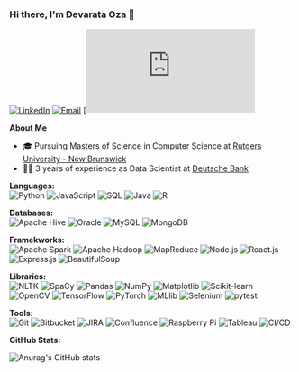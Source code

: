 ### Hi there, I'm Devarata Oza 👋


[![LinkedIn](https://img.shields.io/badge/LinkedIn--_.svg?style=social&logo=linkedin&link=https://www.linkedin.com/in/devarata/)](https://www.linkedin.com/in/devarata/)
[![Email](https://img.shields.io/badge/Email--_.svg?style=social&logo=gmail&link=mailto:do309@rutgers.edu)](mailto:do309@rutgers.edu)
[![Resume](https://github.com/devarata/devarata/files/14312833/Devarata_Oza_ML_R.pdf)






**About Me**
- 🎓 Pursuing Masters of Science in Computer Science at [Rutgers University - New Brunswick](https://www.rutgers.edu/)
- 🧑‍💻 3 years of experience as Data Scientist at [Deutsche Bank](https://country.db.com/usa/?language_id=1&kid=usa.redirect-en.shortcut)

**Languages:**<br>
![Python](https://img.shields.io/badge/-Python-3776AB?logo=python&logoColor=white&style=flat-square)
![JavaScript](https://img.shields.io/badge/-JavaScript-F7DF1E?logo=javascript&logoColor=white&style=flat-square)
![SQL](https://img.shields.io/badge/-SQL-4479A1?logo=postgresql&logoColor=white&style=flat-square)
![Java](https://img.shields.io/badge/-Java-007396?logo=java&logoColor=white&style=flat-square)
![R](https://img.shields.io/badge/-R-Color?style=flat-square&logo=r&logoColor=white)

**Databases:**<br>
![Apache Hive](https://img.shields.io/badge/-Apache%20Hive-FDEE21?style=flat-square&logo=apachehive&logoColor=black)
![Oracle](https://img.shields.io/badge/-Oracle-F80000?style=flat-square&logo=oracle&logoColor=white)
![MySQL](https://img.shields.io/badge/-MySQL-4479A1?style=flat-square&logo=mysql&logoColor=white)
![MongoDB](https://img.shields.io/badge/-MongoDB-47A248?style=flat-square&logo=mongodb&logoColor=white)

**Framekworks:**<br>
![Apache Spark](https://img.shields.io/badge/-Apache%20Spark-E25A1C?style=flat-square&logo=apache-spark&logoColor=white)
![Apache Hadoop](https://img.shields.io/badge/-Apache%20Hadoop-FF7F17?style=flat-square&logo=apache-hadoop&logoColor=white)
![MapReduce](https://img.shields.io/badge/-MapReduce-FF7F17?style=flat-square&logo=apache&logoColor=white)
![Node.js](https://img.shields.io/badge/-Node.js-339933?style=flat-square&logo=node.js&logoColor=white)
![React.js](https://img.shields.io/badge/-React.js-61DAFB?style=flat-square&logo=react&logoColor=black)
![Express.js](https://img.shields.io/badge/-Express.js-000000?style=flat-square&logo=express&logoColor=white)
![BeautifulSoup](https://img.shields.io/badge/-BeautifulSoup-FFD43B?style=flat-square&logo=python&logoColor=white)

**Libraries:**<br>
![NLTK](https://img.shields.io/badge/-NLTK-3C873A?style=flat-square&logo=nltk&logoColor=white)
![SpaCy](https://img.shields.io/badge/-spaCy-09A3D5?style=flat-square&logo=spacy&logoColor=white)
![Pandas](https://img.shields.io/badge/-Pandas-150458?style=flat-square&logo=pandas&logoColor=white)
![NumPy](https://img.shields.io/badge/-NumPy-013243?style=flat-square&logo=numpy&logoColor=white)
![Matplotlib](https://img.shields.io/badge/-Matplotlib-11557C?style=flat-square&logo=python&logoColor=white)
![Scikit-learn](https://img.shields.io/badge/-scikit--learn-F7931E?style=flat-square&logo=scikit-learn&logoColor=white)
![OpenCV](https://img.shields.io/badge/-OpenCV-5C3EE8?style=flat-square&logo=opencv&logoColor=white)
![TensorFlow](https://img.shields.io/badge/-TensorFlow-FF6F00?style=flat-square&logo=tensorflow&logoColor=white)
![PyTorch](https://img.shields.io/badge/-PyTorch-EE4C2C?style=flat-square&logo=pytorch&logoColor=white)
![MLlib](https://img.shields.io/badge/-MLlib-E25A1C?style=flat-square&logo=apache-spark&logoColor=white)
![Selenium](https://img.shields.io/badge/-Selenium-43B02A?style=flat-square&logo=selenium&logoColor=white)
![pytest](https://img.shields.io/badge/-pytest-0A9EDC?style=flat-square&logo=python&logoColor=white)

**Tools:**<br>
![Git](https://img.shields.io/badge/-Git-F05032?style=flat-square&logo=git&logoColor=white)
![Bitbucket](https://img.shields.io/badge/-Bitbucket-0052CC?style=flat-square&logo=bitbucket&logoColor=white)
![JIRA](https://img.shields.io/badge/-JIRA-0052CC?style=flat-square&logo=jira&logoColor=white)
![Confluence](https://img.shields.io/badge/-Confluence-172B4D?style=flat-square&logo=confluence&logoColor=white)
![Raspberry Pi](https://img.shields.io/badge/-Raspberry%20Pi-C51A4A?style=flat-square&logo=raspberry-pi&logoColor=white)
![Tableau](https://img.shields.io/badge/-Tableau-E97627?style=flat-square&logo=tableau&logoColor=white)
![CI/CD](https://img.shields.io/badge/-CI%2FCD-4DC71F?style=flat-square&logo=jenkins&logoColor=white)

**GitHub Stats:**<br>

![Anurag's GitHub stats](https://github-readme-stats.vercel.app/api?username=devarata&show_icons=true&theme=onedark)












<!--
**devarata/devarata** is a ✨ _special_ ✨ repository because its `README.md` (this file) appears on your GitHub profile.

Here are some ideas to get you started:

- 🔭 I’m currently working on ...
- 🌱 I’m currently learning ...
- 👯 I’m looking to collaborate on ...
- 🤔 I’m looking for help with ...
- 💬 Ask me about ...
- 📫 How to reach me: ...
- 😄 Pronouns: ...
- ⚡ Fun fact: ...
-->
